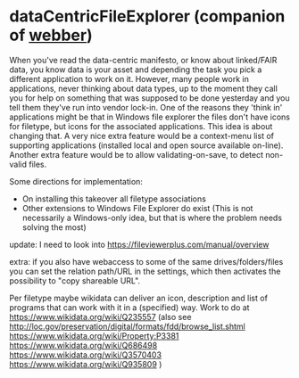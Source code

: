 # dataCentricFileExplorer (companion of [webber](https://github.com/steltenpower/webber))
When you've read the data-centric manifesto, or know about linked/FAIR data, you know data is your asset and depending the task you pick a different application to work on it.
However, many people work in applications, never thinking about data types, up to the moment they call you for help on something that was supposed to be done yesterday and you tell them they've run into vendor lock-in. One of the reasons they 'think in' applications might be that in Windows file explorer the files don't have icons for filetype, but icons for the associated applications.
This idea is about changing that. A very nice extra feature would be a context-menu list of supporting applications (installed local and open source available on-line). Another extra feature would be to allow validating-on-save, to detect non-valid files.

Some directions for implementation:
- On installing this takeover all filetype associations
- Other extensions to Windows File Explorer do exist (This is not necessarily a Windows-only idea, but that is where the problem needs solving the most)

update: I need to look into https://fileviewerplus.com/manual/overview

extra: if you also have webaccess to some of the same drives/folders/files you can set the relation path/URL in the settings, which then activates the possibility to "copy shareable URL".

Per filetype maybe wikidata can deliver an icon, description and list of programs that can work with it in a (specified) way. Work to do at https://www.wikidata.org/wiki/Q235557
(also see
http://loc.gov/preservation/digital/formats/fdd/browse_list.shtml
https://www.wikidata.org/wiki/Property:P3381
https://www.wikidata.org/wiki/Q686498
https://www.wikidata.org/wiki/Q3570403
https://www.wikidata.org/wiki/Q935809
)
